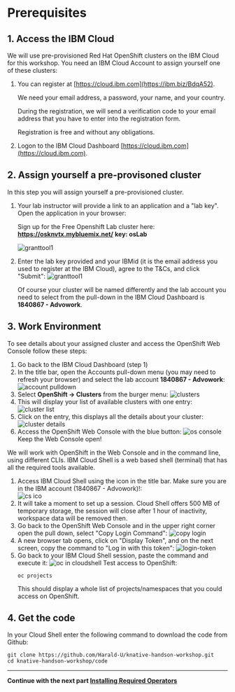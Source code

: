 # Prerequisites

## 1. Access the IBM Cloud

We will use pre-provisioned Red Hat OpenShift clusters on the IBM Cloud for this workshop. You need an IBM Cloud Account to assign yourself one of these clusters:

1. You can register at [https://cloud.ibm.com](https://ibm.biz/BdqA52).

    We need your email address, a password, your name, and your country. 
    
    During the registration, we will send a verification code to your email address that you have to enter into the registration form. 
    
    Registration is free and without any obligations.

1. Logon to the IBM Cloud Dashboard [https://cloud.ibm.com](https://cloud.ibm.com).

## 2. Assign yourself a pre-provisoned cluster

In this step you will assign yourself a pre-provisioned cluster. 

1. Your lab instructor will provide a link to an application and a "lab key". Open the application in your browser:

   Sign up for the Free Openshift Lab cluster here: **https://osknvtx.mybluemix.net/**  **key: osLab**

   ![granttool1](images/granttool1.png)
   
2. Enter the lab key provided and your IBMid (it is the email address you used to register at the IBM Cloud), agree to the T&Cs, and click "Submit":
   ![granttool1](images/granttool2.png)
   
   Of course your cluster will be named differently and the lab account you need to select from the pull-down in the IBM Cloud Dashboard is **1840867 - Advowork**.
   
## 3. Work Environment

To see details about your assigned cluster and access the OpenShift Web Console follow these steps:

1. Go back to the IBM Cloud Dashboard (step 1)
1. In the title bar, open the Accounts pull-down menu (you may need to refresh your browser) and select the lab account **1840867 - Advowork**:
   ![account pulldown](images/dashboard-pulldown.png)  
1. Select __OpenShift -> Clusters__ from the burger menu:
   ![clusters](images/dashboard-clusters.png)
1. This will display your list of available clusters with one entry:
   ![cluster list](images/display-clusters.png)
1. Click on the entry, this displays all the details about your cluster:
   ![cluster details](images/cluster-details.png)
1. Access the OpenShift Web Console with the blue button:
   ![os console](images/os-console.png)
   Keep the Web Console open!


We will work with OpenShift in the Web Console and in the command line, using different CLIs. IBM Cloud Shell is a web based shell (terminal) that has all the required tools available. 

1. Access IBM Cloud Shell using the icon in the title bar. Make sure you are in the IBM account (1840867 - Advowork)!:  
   ![cs ico](images/cloudshell-icon.png)
1. It will take a moment to set up a session. Cloud Shell offers 500 MB of temporary storage, the session will close after 1 hour of inactivity, workspace data will be removed then.
1. Go back to the OpenShift Web Console and in the upper right corner open the pull down, select "Copy Login Command":
   ![copy login](images/copy-login-command.png)
1. A new browser tab opens, click on "Display Token", and on the next screen, copy the command to "Log in with this token":
   ![login-token](images/login-token.png)
1. Go back to your IBM Cloud Shell session, paste the command and execute it:
   ![oc in cloudshell](images/cloudshell-oc-login.png) 
   Test access to OpenShift:
   ```
   oc projects
   ```
   This should display a whole list of projects/namespaces that you could access on OpenShift.  


## 4. Get the code

In your Cloud Shell enter the following command to download the code from Github:

```
git clone https://github.com/Harald-U/knative-handson-workshop.git
cd knative-handson-workshop/code
```

---

__Continue with the next part [Installing Required Operators](2-InstallKnative.md)__
      
